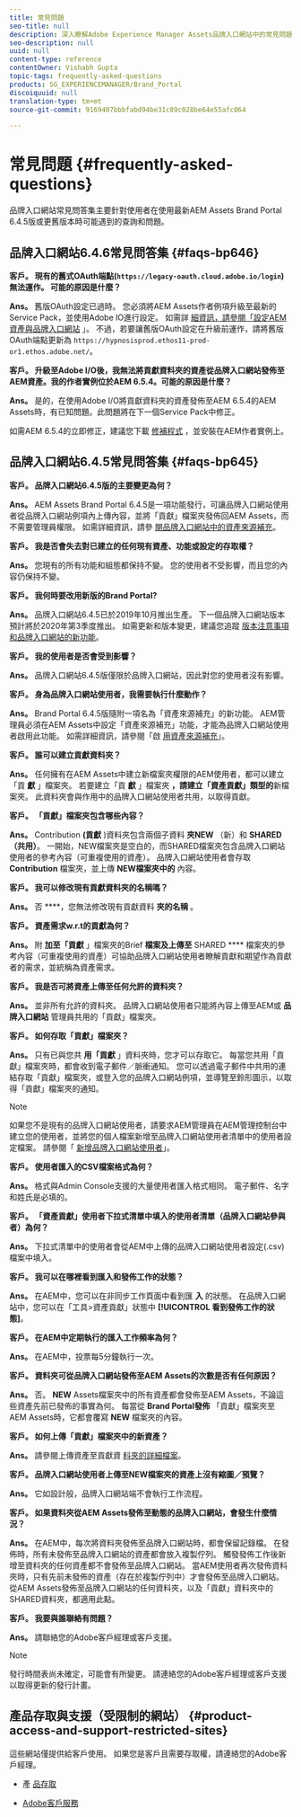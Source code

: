 ```yaml
---
title: 常見問題
seo-title: null
description: 深入瞭解Adobe Experience Manager Assets品牌入口網站中的常見問題。
seo-description: null
uuid: null
content-type: reference
contentOwner: Vishabh Gupta
topic-tags: frequently-asked-questions
products: SG_EXPERIENCEMANAGER/Brand_Portal
discoiquuid: null
translation-type: tm+mt
source-git-commit: 9169407bbbfabd94be31c89c028be64e55afc064

---
```



# 常見問題 {#frequently-asked-questions}

品牌入口網站常見問答集主要針對使用者在使用最新AEM Assets Brand Portal 6.4.5版或更舊版本時可能遇到的查詢和問題。


## 品牌入口網站6.4.6常見問答集 {#faqs-bp646}

**客戶。 現有的舊式OAuth端點(`https://legacy-oauth.cloud.adobe.io/login`)無法運作。 可能的原因是什麼？**

**Ans。** 舊版OAuth設定已過時。 您必須將AEM Assets作者例項升級至最新的Service Pack，並使用Adobe IO進行設定。 如需詳 [細資訊，請參閱「設定AEM資產與品牌入口網站](configure-aem-assets-with-brand-portal.md) 」。 不過，若要讓舊版OAuth設定在升級前運作，請將舊版OAuth端點更新為 `https://hypnosisprod.ethos11-prod-or1.ethos.adobe.net/`。

**客戶。 升級至Adobe I/O後，我無法將貢獻資料夾的資產從品牌入口網站發佈至AEM資產。我的作者實例位於AEM 6.5.4。可能的原因是什麼？**

**Ans。** 是的，在使用Adobe I/O將貢獻資料夾的資產發佈至AEM 6.5.4的AEM Assets時，有已知問題。此問題將在下一個Service Pack中修正。

如需AEM 6.5.4的立即修正，建議您下載 [修補程式](https://www.adobeaemcloud.com/content/marketplace/marketplaceProxy.html?packagePath=/content/companies/public/adobe/packages/cq650/hotfix/cq-6.5.0-hotfix-33041) ，並安裝在AEM作者實例上。


## 品牌入口網站6.4.5常見問答集 {#faqs-bp645}

**客戶。 品牌入口網站6.4.5版的主要變更為何？**

**Ans。** AEM Assets Brand Portal 6.4.5是一項功能發行，可讓品牌入口網站使用者從品牌入口網站例項內上傳內容，並將「貢獻」檔案夾發佈回AEM Assets，而不需要管理員權限。
如需詳細資訊，請參 [閱品牌入口網站中的資產來源補充](brand-portal-asset-sourcing.md)。



**客戶。 我是否會失去對已建立的任何現有資產、功能或設定的存取權？**

**Ans。** 您現有的所有功能和組態都保持不變。 您的使用者不受影響，而且您的內容仍保持不變。



**客戶。 我何時要改用新版的Brand Portal?**

**Ans。** 品牌入口網站6.4.5已於2019年10月推出生產。 下一個品牌入口網站版本預計將於2020年第3季度推出。
如需更新和版本變更，建議您追蹤 [版本注意事項](brand-portal-release-notes.md)[和品牌入口網站的新功能](whats-new.md)。



**客戶。 我的使用者是否會受到影響？**

**Ans。** 品牌入口網站6.4.5版僅限於品牌入口網站，因此對您的使用者沒有影響。



**客戶。 身為品牌入口網站使用者，我需要執行什麼動作？**

**Ans。** Brand Portal 6.4.5版隨附一項名為「資產來源補充」的新功能。 AEM管理員必須在AEM Assets中設定「資產來源補充」功能，才能為品牌入口網站使用者啟用此功能。 如需詳細資訊，請參閱「啟 [用資產來源補充](brand-portal-configure-asset-sourcing.md)」。



**客戶。 誰可以建立貢獻資料夾？**

**Ans。** 任何擁有在AEM Assets中建立新檔案夾權限的AEM使用者，都可以建立「貢 **獻** 」檔案夾。 若要建立「貢 **獻** 」檔案夾 **，請建立「資產貢獻」類型的**新檔案夾。
此資料夾會與作用中的品牌入口網站使用者共用，以取得貢獻。



**客戶。 「貢獻」檔案夾包含哪些內容？**

**Ans。** Contribution **(貢獻** )資料夾包含兩個子資料 **夾NEW** （新）和 **SHARED（共用）**。 一開始，NEW檔案夾是空白的，而SHARED檔案夾包含品牌入口網站使用者的參考內容（可重複使用的資產）。
品牌入口網站使用者會存取 **Contribution** 檔案夾，並上傳 **NEW檔案夾中的** 內容。



**客戶。  我可以修改現有貢獻資料夾的名稱嗎？**

**Ans。** 否 ****，您無法修改現有貢獻資料 **夾的名稱** 。



**客戶。 資產需求w.r.t的貢獻為何？**

**Ans。** 附 **加至「貢獻** 」檔案夾的Brief **檔案及上傳至** SHARED **** 檔案夾的參考內容（可重複使用的資產）可協助品牌入口網站使用者瞭解貢獻和期望作為貢獻者的需求，並統稱為資產需求。



**客戶。 我是否可將資產上傳至任何允許的資料夾？**

**Ans。** 並非所有允許的資料夾。 品牌入口網站使用者只能將內容上傳至AEM或 **品牌入口網站** 管理員共用的「貢獻」檔案夾。



**客戶。 如何存取「貢獻」檔案夾？**

**Ans。** 只有已與您共 **用「貢獻** 」資料夾時，您才可以存取它。 每當您共用「貢獻」檔案夾時，都會收到電子郵件／脈衝通知。 您可以透過電子郵件中共用的連結存取「貢獻」檔案夾，或登入您的品牌入口網站例項，並導覽至鈴形圖示，以取得「貢獻」檔案夾的通知。

>[!NOTE]
>
>如果您不是現有的品牌入口網站使用者，請要求AEM管理員在AEM管理控制台中建立您的使用者，並將您的個人檔案新增至品牌入口網站使用者清單中的使用者設定檔案。 請參閱「 [新增品牌入口網站使用者](brand-portal-configure-asset-sourcing.md)」。



**客戶。 使用者匯入的CSV檔案格式為何？**

**Ans。** 格式與Admin Console支援的大量使用者匯入格式相同。 電子郵件、名字和姓氏是必填的。



**客戶。 「資產貢獻」使用者下拉式清單中填入的使用者清單（品牌入口網站參與者）為何？**

**Ans。** 下拉式清單中的使用者會從AEM中上傳的品牌入口網站使用者設定(.csv)檔案中填入。



**客戶。 我可以在哪裡看到匯入和發佈工作的狀態？**

**Ans。** 在AEM中，您可以在非同步工作頁面中看到匯 **入** 的狀態。 在品牌入口網站中，您可以在「工具>資產貢獻」狀態中 **[!UICONTROL 看到發佈工作的狀態]**。



**客戶。 在AEM中定期執行的匯入工作頻率為何？**

**Ans。** 在AEM中，投票每5分鐘執行一次。



**客戶。 資料夾可從品牌入口網站發佈至AEM Assets的次數是否有任何原因？**

**Ans。** 否。 **NEW** Assets檔案夾中的所有資產都會發佈至AEM Assets，不論這些資產先前已發佈的事實為何。 每當從 **Brand Portal發佈** 「貢獻」檔案夾至AEM Assets時，它都會覆寫 **NEW** 檔案夾的內容。



**客戶。 如何上傳「貢獻」檔案夾中的新資產？**

**Ans。** 請參閱上傳資產至貢獻資 [料夾的詳細檔案](brand-portal-upload-assets-to-contribution-folder.md)。



**客戶。 品牌入口網站使用者上傳至NEW檔案夾的資產上沒有縮圖／預覽？**

**Ans。** 它如設計般，品牌入口網站端不會執行工作流程。



**客戶。 如果資料夾從AEM Assets發佈至動態的品牌入口網站，會發生什麼情況？**

**Ans。** 在AEM中，每次將資料夾發佈至品牌入口網站時，都會保留記錄檔。 在發佈時，所有未發佈至品牌入口網站的資產都會放入複製佇列。 觸發發佈工作後新增至資料夾的任何資產都不會發佈至品牌入口網站。 當AEM使用者再次發佈資料夾時，只有先前未發佈的資產（存在於複製佇列中）才會發佈至品牌入口網站。
從AEM Assets發佈至品牌入口網站的任何資料夾，以及「貢獻」資料夾中的SHARED資料夾，都適用此點。



**客戶。 我要與誰聯絡有問題？**

**Ans。** 請聯絡您的Adobe客戶經理或客戶支援。


>[!NOTE]
>
>發行時間表尚未確定，可能會有所變更。 請連絡您的Adobe客戶經理或客戶支援以取得更新的發行計畫。




## 產品存取與支援（受限制的網站） {#product-access-and-support-restricted-sites}

這些網站僅提供給客戶使用。 如果您是客戶且需要存取權，請連絡您的Adobe客戶經理。

* [](https://daycare.day.com) 產 [品存取](https://login.marketing.adobe.com)

* [Adobe客戶服務](https://helpx.adobe.com/contact.html)
